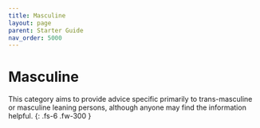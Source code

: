 ```yaml
---
title: Masculine
layout: page
parent: Starter Guide
nav_order: 5000
---
```

# Masculine
This category aims to provide advice specific primarily to trans-masculine or masculine leaning persons, although anyone may find the information helpful.
{: .fs-6 .fw-300 }
